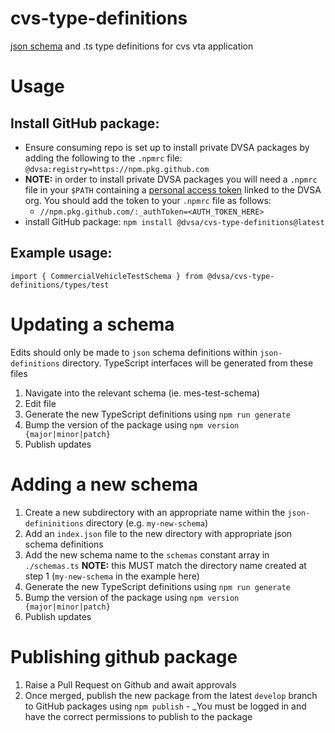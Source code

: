 # cvs-type-definitions
[json schema](https://json-schema.org/) and .ts type definitions for cvs vta application

# Usage

## Install GitHub package:

- Ensure consuming repo is set up to install private DVSA packages by adding the following to the `.npmrc` file:
  `@dvsa:registry=https://npm.pkg.github.com`
- **NOTE:** in order to install private DVSA packages you will need a `.npmrc` file in your `$PATH` containing a [personal access token](https://docs.github.com/en/authentication/keeping-your-account-and-data-secure/creating-a-personal-access-token) linked to the DVSA org. You should add the token to your `.npmrc` file as follows:
  - `//npm.pkg.github.com/:_authToken=<AUTH_TOKEN_HERE>`
- install GitHub package: `npm install @dvsa/cvs-type-definitions@latest`

## Example usage:

`import { CommercialVehicleTestSchema } from @dvsa/cvs-type-definitions/types/test`

# Updating a schema

Edits should only be made to `json` schema definitions within `json-definitions` directory. TypeScript interfaces will be generated from these files

1. Navigate into the relevant schema (ie. mes-test-schema)
2. Edit file
3. Generate the new TypeScript definitions using `npm run generate`
4. Bump the version of the package using `npm version {major|minor|patch}`
5. Publish updates

# Adding a new schema

1. Create a new subdirectory with an appropriate name within the `json-defininitions` directory (e.g. `my-new-schema`)
2. Add an `index.json` file to the new directory with appropriate json schema definitions
3. Add the new schema name to the `schemas` constant array in `./schemas.ts` **NOTE:** this MUST match the directory name created at step 1 (`my-new-schema` in the example here)
3. Generate the new TypeScript definitions using `npm run generate`
4. Bump the version of the package using `npm version {major|minor|patch}`
5. Publish updates

# Publishing github package

1. Raise a Pull Request on Github and await approvals
2. Once merged, publish the new package from the latest `develop` branch to GitHub packages using `npm publish` - _You must be logged in and have the correct permissions to publish to the package
